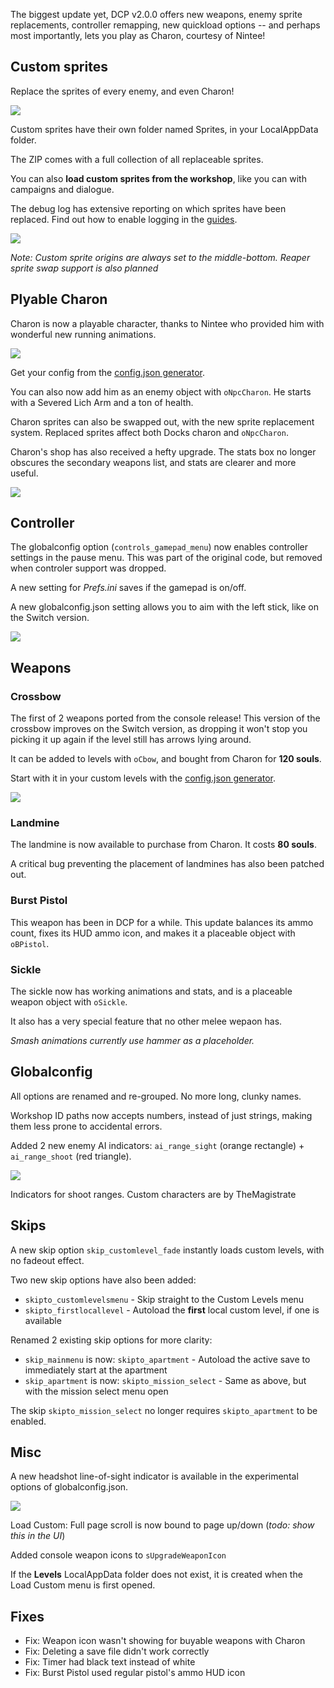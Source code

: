 The biggest update yet, DCP v2.0.0 offers new weapons, enemy sprite replacements, controller remapping, new quickload options -- and perhaps most importantly, lets you play as Charon, courtesy of Nintee!

## Custom sprites

Replace the sprites of every enemy, and even Charon!

![](@/assets/images/screenshots/dcp/1.7/charon-resprite.png)

Custom sprites have their own folder named Sprites, in your LocalAppData folder.

The ZIP comes with a full collection of all replaceable sprites.

You can also **load custom sprites from the workshop**, like you can with campaigns and dialogue.

The debug log has extensive reporting on which sprites have been replaced. Find out how to enable logging in the [guides](/guides#debuglog).

![](@/assets/images/screenshots/dcp/1.7/debuglog-sprites-crop.png)

_Note: Custom sprite origins are always set to the middle-bottom. Reaper sprite swap support is also planned_

## Plyable Charon

Charon is now a playable character, thanks to Nintee who provided him with wonderful new running animations.

![](@/assets/images/screenshots/dcp/1.7/charon-run.gif)

Get your config from the [config.json generator](/config/customjson).

You can also now add him as an enemy object with `oNpcCharon`. He starts with a Severed Lich Arm and a ton of health.

Charon sprites can also be swapped out, with the new sprite replacement system. Replaced sprites affect both Docks charon and `oNpcCharon`.

Charon's shop has also received a hefty upgrade. The stats box no longer obscures the secondary weapons list, and stats are clearer and more useful.

![](@/assets/images/screenshots/dcp/1.7/oUpgrade-800.png)

## Controller

The globalconfig option (`controls_gamepad_menu`) now enables controller settings in the pause menu. This was part of the original code, but removed when controler support was dropped.

A new setting for _Prefs.ini_ saves if the gamepad is on/off.

A new <span class="color-purple">globalconfig.json</span> setting allows you to aim with the left stick, like on the Switch version.

![](@/assets/images/screenshots/dcp/1.7/gamepad-settings.png)

## Weapons

### Crossbow

The first of 2 weapons ported from the console release! This version of the crossbow improves on the Switch version, as dropping it won't stop you picking it up again if the level still has arrows lying around.

It can be added to levels with `oCbow`, and bought from Charon for **120 souls**.

Start with it in your custom levels with the [config.json generator](/config/customjson).

![](@/assets/images/screenshots/dcp/1.7/cbow-ammo-handling.gif)

### Landmine

The landmine is now available to purchase from Charon. It costs **80 souls**.

A critical bug preventing the placement of landmines has also been patched out.

### Burst Pistol

This weapon has been in DCP for a while. This update balances its ammo count, fixes its HUD ammo icon, and makes it a placeable object with `oBPistol`.

### Sickle

The sickle now has working animations and stats, and is a placeable weapon object with `oSickle`.

It also has a very special feature that no other melee wepaon has.

_Smash animations currently use hammer as a placeholder._

## Globalconfig

All options are renamed and re-grouped. No more long, clunky names.

Workshop ID paths now accepts numbers, instead of just strings, making them less prone to accidental errors.

Added 2 new enemy AI indicators: `ai_range_sight` (orange rectangle) + `ai_range_shoot` (red triangle).

![](@/assets/images/screenshots/dcp/1.7/shoot-range-cones.gif)

<div class="md-image-caption">Indicators for shoot ranges. Custom characters are by TheMagistrate</div>

## Skips

A new skip option `skip_customlevel_fade` instantly loads custom levels, with no fadeout effect.

Two new skip options have also been added:

- `skipto_customlevelsmenu` - Skip straight to the Custom Levels menu
- `skipto_firstlocallevel` - Autoload the **first** local custom level, if one is available

Renamed 2 existing skip options for more clarity:

- `skip_mainmenu` is now: `skipto_apartment` - Autoload the active save to immediately start at the apartment
- `skip_apartment` is now: `skipto_mission_select` - Same as above, but with the mission select menu open

The skip `skipto_mission_select` no longer requires `skipto_apartment` to be enabled.

## Misc

A new headshot line-of-sight indicator is available in the experimental options of <span class="color-purple">globalconfig.json</span>.

![](@/assets/images/screenshots/dcp/1.6/headshot-hover.gif)

Load Custom: Full page scroll is now bound to page up/down (_todo: show this in the UI_)

Added console weapon icons to `sUpgradeWeaponIcon`

If the **Levels** LocalAppData folder does not exist, it is created when the Load Custom menu is first opened.

## Fixes

- Fix: Weapon icon wasn't showing for buyable weapons with Charon
- Fix: Deleting a save file didn't work correctly
- Fix: Timer had black text instead of white
- Fix: Burst Pistol used regular pistol's ammo HUD icon
